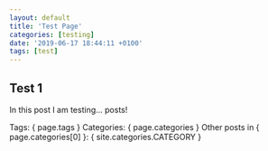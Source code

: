 ```yaml
---
layout: default
title: 'Test Page'
categories: [testing]
date: '2019-06-17 18:44:11 +0100'
tags: [test]
---
```


## Test 1

In this post I am testing... posts!

Tags: { page.tags }
Categories: { page.categories }
Other posts in { page.categories[0] }: { site.categories.CATEGORY }
